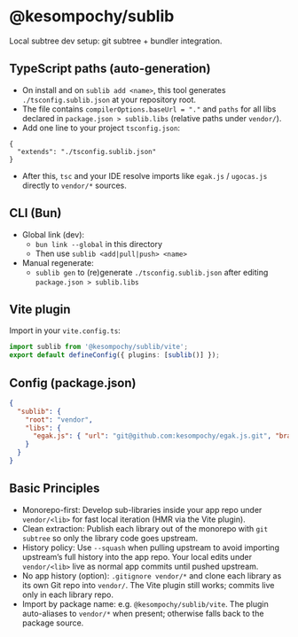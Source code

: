 # @kesompochy/sublib

Local subtree dev setup: git subtree + bundler integration.

## TypeScript paths (auto-generation)

- On install and on `sublib add <name>`, this tool generates `./tsconfig.sublib.json` at your repository root.
- The file contains `compilerOptions.baseUrl = "."` and `paths` for all libs declared in `package.json > sublib.libs` (relative paths under `vendor/`).
- Add one line to your project `tsconfig.json`:

```
{
  "extends": "./tsconfig.sublib.json"
}
```

- After this, `tsc` and your IDE resolve imports like `egak.js` / `ugocas.js` directly to `vendor/*` sources.

 

## CLI (Bun)

- Global link (dev):
  - `bun link --global` in this directory
  - Then use `sublib <add|pull|push> <name>`
 - Manual regenerate:
   - `sublib gen` to (re)generate `./tsconfig.sublib.json` after editing `package.json > sublib.libs`

## Vite plugin

Import in your `vite.config.ts`:

```ts
import sublib from '@kesompochy/sublib/vite';
export default defineConfig({ plugins: [sublib()] });
```

## Config (package.json)

```json
{
  "sublib": {
    "root": "vendor",
    "libs": {
      "egak.js": { "url": "git@github.com:kesompochy/egak.js.git", "branch": "master" }
    }
  }
}
```

## Basic Principles

- Monorepo-first: Develop sub-libraries inside your app repo under `vendor/<lib>` for fast local iteration (HMR via the Vite plugin).
- Clean extraction: Publish each library out of the monorepo with `git subtree` so only the library code goes upstream.
- History policy: Use `--squash` when pulling upstream to avoid importing upstream’s full history into the app repo. Your local edits under `vendor/<lib>` live as normal app commits until pushed upstream.
- No app history (option): `.gitignore vendor/*` and clone each library as its own Git repo into `vendor/`. The Vite plugin still works; commits live only in each library repo.
- Import by package name: e.g. `@kesompochy/sublib/vite`. The plugin auto-aliases to `vendor/*` when present; otherwise falls back to the package source.

